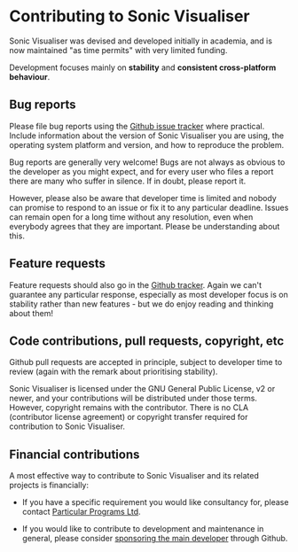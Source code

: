 
Contributing to Sonic Visualiser
================================

Sonic Visualiser was devised and developed initially in academia, and
is now maintained "as time permits" with very limited funding.

Development focuses mainly on **stability** and **consistent
cross-platform behaviour**.

## Bug reports

Please file bug reports using the [Github issue
tracker](https://github.com/sonic-visualiser/sonic-visualiser/issues)
where practical. Include information about the version of Sonic
Visualiser you are using, the operating system platform and version,
and how to reproduce the problem.

Bug reports are generally very welcome! Bugs are not always as obvious
to the developer as you might expect, and for every user who files a
report there are many who suffer in silence. If in doubt, please
report it.

However, please also be aware that developer time is limited and
nobody can promise to respond to an issue or fix it to any particular
deadline. Issues can remain open for a long time without any
resolution, even when everybody agrees that they are important. Please
be understanding about this.

## Feature requests

Feature requests should also go in the [Github
tracker](https://github.com/sonic-visualiser/sonic-visualiser/issues). Again
we can't guarantee any particular response, especially as most
developer focus is on stability rather than new features - but we do
enjoy reading and thinking about them!

## Code contributions, pull requests, copyright, etc

Github pull requests are accepted in principle, subject to developer
time to review (again with the remark about prioritising stability).

Sonic Visualiser is licensed under the GNU General Public License, v2
or newer, and your contributions will be distributed under those
terms. However, copyright remains with the contributor. There is no
CLA (contributor license agreement) or copyright transfer required for
contribution to Sonic Visualiser.

## Financial contributions

A most effective way to contribute to Sonic Visualiser and its related
projects is financially:

 * If you have a specific requirement you would like consultancy for,
please contact [Particular Programs
Ltd](https://particularprograms.co.uk).

 * If you would like to contribute to development and maintenance in
general, please consider [sponsoring the main
developer](https://github.com/sponsors/cannam) through Github.
